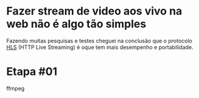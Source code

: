 # Fazer stream de video aos vivo na web não é algo tão simples


Fazendo muitas pesquisas e testes cheguei na conclusão que o
protocolo [HLS](https://en.wikipedia.org/wiki/HTTP_Live_Streaming) (HTTP Live Streaming) é
oque tem mais desempenho e portabilidade.

# Etapa #01

ffmpeg



